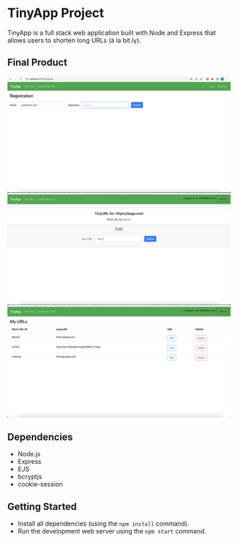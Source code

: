 # TinyApp Project

TinyApp is a full stack web application built with Node and Express that allows users to shorten long URLs (à la bit.ly).

## Final Product

!["Registration page"](/docs/Registration.png)
!["Short URL page"](/docs/ShortURL.png)
!["List of URLs created by logged in user"](/docs/List.png)

## Dependencies

- Node.js
- Express
- EJS
- bcryptjs
- cookie-session

## Getting Started

- Install all dependencies (using the `npm install` command).
- Run the development web server using the `npm start` command.